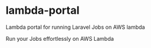 # lambda-portal
Lambda portal for running Laravel Jobs on AWS lambda

Run your Jobs effortlessly on AWS Lambda

